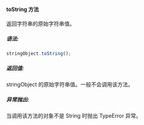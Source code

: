 #### toString 方法

  返回字符串的原始字符串值。

##### 语法:

  ```javascript
  stringObject.toString();
  ```

##### 返回值:

  stringObject 的原始字符串值。一般不会调用该方法。

##### 异常抛出:

  当调用该方法的对象不是 String 时抛出 TypeError 异常。
